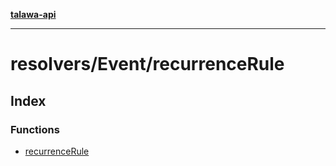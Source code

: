 [**talawa-api**](../../../README.md)

***

# resolvers/Event/recurrenceRule

## Index

### Functions

- [recurrenceRule](functions/recurrenceRule.md)
